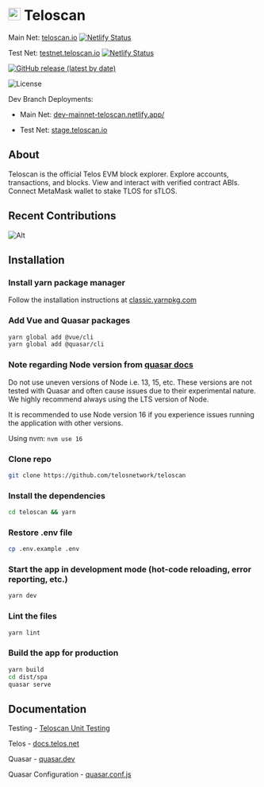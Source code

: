 # <img src="https://user-images.githubusercontent.com/6848910/200481962-86642269-3190-4e0a-8afb-52df3912a50b.png" width="25" height="25"/>  Teloscan

Main Net: [teloscan.io](https://www.teloscan.io/) [![Netlify Status](https://api.netlify.com/api/v1/badges/1a750b68-90d9-4e80-8ac9-74084bc475ae/deploy-status)](https://app.netlify.com/sites/teloscan/deploys)

Test Net: [testnet.teloscan.io](https://testnet.teloscan.io/) [![Netlify Status](https://api.netlify.com/api/v1/badges/21a714ec-2847-458f-880e-67ffaf31b89a/deploy-status)](https://app.netlify.com/sites/testnet-teloscan/deploys)

[![GitHub release (latest by date)](https://img.shields.io/github/v/release/telosnetwork/teloscan?url=https://github.com/telosnetwork/teloscan/releases/latest&style=for-the-badge)](https://github.com/telosnetwork/teloscan/releases/latest)

![License](https://img.shields.io/github/license/telosnetwork/teloscan?style=for-the-badge)

Dev Branch Deployments:

- Main Net: [dev-mainnet-teloscan.netlify.app/](https://dev-mainnet-teloscan.netlify.app/) 

- Test Net: [stage.teloscan.io](https://stage.teloscan.io/)

## About
Teloscan is the official Telos EVM block explorer. Explore accounts, transactions, and blocks. View and interact with verified contract ABIs. Connect MetaMask wallet to stake TLOS for sTLOS.

## Recent Contributions

![Alt](https://repobeats.axiom.co/api/embed/fbc67fae1abc36c6eff5d717f3840280afd1a109.svg "Repobeats analytics image")


## Installation

### Install yarn package manager
Follow the installation instructions at [classic.yarnpkg.com](https://classic.yarnpkg.com/en/)

### Add Vue and Quasar packages
```bash
yarn global add @vue/cli
yarn global add @quasar/cli
```

### Note regarding Node version from [quasar docs](https://quasar.dev/quasar-cli/installation)

Do not use uneven versions of Node i.e. 13, 15, etc. These versions are not tested with Quasar and often cause issues due to their experimental nature. We highly recommend always using the LTS version of Node.

It is recommended to use Node version 16 if you experience issues running the application with other versions.

Using nvm: `nvm use 16`

### Clone repo
```bash
git clone https://github.com/telosnetwork/teloscan
```

### Install the dependencies
```bash
cd teloscan && yarn
```

### Restore .env file
```bash
cp .env.example .env
```

### Start the app in development mode (hot-code reloading, error reporting, etc.)
```bash
yarn dev
```

### Lint the files
```bash
yarn lint
```

### Build the app for production
```bash
yarn build
cd dist/spa
quasar serve
```

## Documentation
Testing - [Teloscan Unit Testing](./docs/Testing.md)

Telos - [docs.telos.net](https://docs.telos.net)

Quasar - [quasar.dev](https://quasar.dev/)

Quasar Configuration - [quasar.conf.js](https://quasar.dev/quasar-cli/quasar-conf-js)
